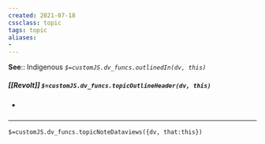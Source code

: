 ```yaml
---
created: 2021-07-18
cssclass: topic
tags: topic
aliases:
- 
---
```


**See**:: Indigenous
*`$=customJS.dv_funcs.outlinedIn(dv, this)`*

##### [[Revolt]] `$=customJS.dv_funcs.topicOutlineHeader(dv, this)`
- 

### <hr class="dataviews"/>

`$=customJS.dv_funcs.topicNoteDataviews({dv, that:this})`
